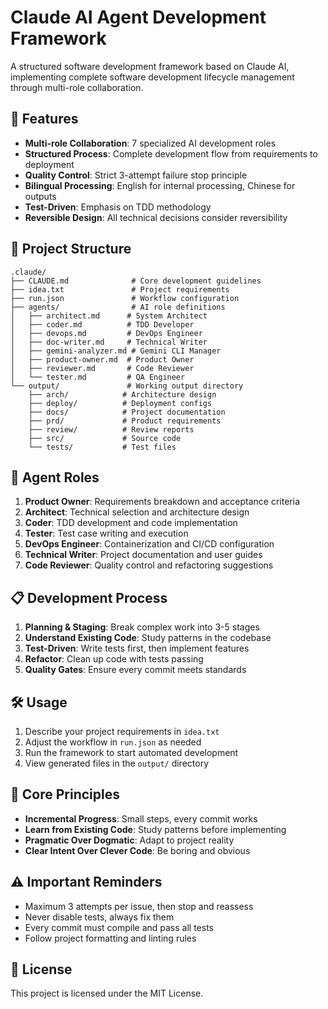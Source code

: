 # Claude AI Agent Development Framework

A structured software development framework based on Claude AI, implementing complete software development lifecycle management through multi-role collaboration.

## 🚀 Features

- **Multi-role Collaboration**: 7 specialized AI development roles
- **Structured Process**: Complete development flow from requirements to deployment
- **Quality Control**: Strict 3-attempt failure stop principle
- **Bilingual Processing**: English for internal processing, Chinese for outputs
- **Test-Driven**: Emphasis on TDD methodology
- **Reversible Design**: All technical decisions consider reversibility

## 📁 Project Structure

```
.claude/
├── CLAUDE.md              # Core development guidelines
├── idea.txt               # Project requirements
├── run.json               # Workflow configuration
├── agents/                # AI role definitions
│   ├── architect.md      # System Architect
│   ├── coder.md          # TDD Developer
│   ├── devops.md         # DevOps Engineer
│   ├── doc-writer.md     # Technical Writer
│   ├── gemini-analyzer.md # Gemini CLI Manager
│   ├── product-owner.md  # Product Owner
│   ├── reviewer.md       # Code Reviewer
│   └── tester.md         # QA Engineer
└── output/               # Working output directory
    ├── arch/            # Architecture design
    ├── deploy/          # Deployment configs
    ├── docs/            # Project documentation
    ├── prd/             # Product requirements
    ├── review/          # Review reports
    ├── src/             # Source code
    └── tests/           # Test files
```

## 🎯 Agent Roles

1. **Product Owner**: Requirements breakdown and acceptance criteria
2. **Architect**: Technical selection and architecture design
3. **Coder**: TDD development and code implementation
4. **Tester**: Test case writing and execution
5. **DevOps Engineer**: Containerization and CI/CD configuration
6. **Technical Writer**: Project documentation and user guides
7. **Code Reviewer**: Quality control and refactoring suggestions

## 📋 Development Process

1. **Planning & Staging**: Break complex work into 3-5 stages
2. **Understand Existing Code**: Study patterns in the codebase
3. **Test-Driven**: Write tests first, then implement features
4. **Refactor**: Clean up code with tests passing
5. **Quality Gates**: Ensure every commit meets standards

## 🛠️ Usage

1. Describe your project requirements in `idea.txt`
2. Adjust the workflow in `run.json` as needed
3. Run the framework to start automated development
4. View generated files in the `output/` directory

## 📖 Core Principles

- **Incremental Progress**: Small steps, every commit works
- **Learn from Existing Code**: Study patterns before implementing
- **Pragmatic Over Dogmatic**: Adapt to project reality
- **Clear Intent Over Clever Code**: Be boring and obvious

## ⚠️ Important Reminders

- Maximum 3 attempts per issue, then stop and reassess
- Never disable tests, always fix them
- Every commit must compile and pass all tests
- Follow project formatting and linting rules

## 📝 License

This project is licensed under the MIT License.
